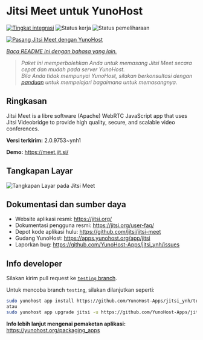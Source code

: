 <!--
N.B.: README ini dibuat secara otomatis oleh <https://github.com/YunoHost/apps/tree/master/tools/readme_generator>
Ini TIDAK boleh diedit dengan tangan.
-->

# Jitsi Meet untuk YunoHost

[![Tingkat integrasi](https://apps.yunohost.org/badge/integration/jitsi)](https://ci-apps.yunohost.org/ci/apps/jitsi/)
![Status kerja](https://apps.yunohost.org/badge/state/jitsi)
![Status pemeliharaan](https://apps.yunohost.org/badge/maintained/jitsi)

[![Pasang Jitsi Meet dengan YunoHost](https://install-app.yunohost.org/install-with-yunohost.svg)](https://install-app.yunohost.org/?app=jitsi)

*[Baca README ini dengan bahasa yang lain.](./ALL_README.md)*

> *Paket ini memperbolehkan Anda untuk memasang Jitsi Meet secara cepat dan mudah pada server YunoHost.*  
> *Bila Anda tidak mempunyai YunoHost, silakan berkonsultasi dengan [panduan](https://yunohost.org/install) untuk mempelajari bagaimana untuk memasangnya.*

## Ringkasan

Jitsi Meet is a libre software (Apache) WebRTC JavaScript app that uses Jitsi Videobridge to provide high quality, secure, and scalable video conferences.


**Versi terkirim:** 2.0.9753~ynh1

**Demo:** <https://meet.jit.si/>

## Tangkapan Layar

![Tangkapan Layar pada Jitsi Meet](./doc/screenshots/screenshot.png)

## Dokumentasi dan sumber daya

- Website aplikasi resmi: <https://jitsi.org/>
- Dokumentasi pengguna resmi: <https://jitsi.org/user-faq/>
- Depot kode aplikasi hulu: <https://github.com/jitsi/jitsi-meet>
- Gudang YunoHost: <https://apps.yunohost.org/app/jitsi>
- Laporkan bug: <https://github.com/YunoHost-Apps/jitsi_ynh/issues>

## Info developer

Silakan kirim pull request ke [`testing` branch](https://github.com/YunoHost-Apps/jitsi_ynh/tree/testing).

Untuk mencoba branch `testing`, silakan dilanjutkan seperti:

```bash
sudo yunohost app install https://github.com/YunoHost-Apps/jitsi_ynh/tree/testing --debug
atau
sudo yunohost app upgrade jitsi -u https://github.com/YunoHost-Apps/jitsi_ynh/tree/testing --debug
```

**Info lebih lanjut mengenai pemaketan aplikasi:** <https://yunohost.org/packaging_apps>
